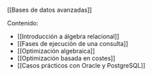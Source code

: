 [[Bases de datos avanzadas]]

Contenido:
+ [[Introducción a álgebra relacional]]
+ [[Fases de ejecución de una consulta]]
+ [[Optimización algebraica]]
+ [[Optimización basada en costes]]
+ [[Casos prácticos con Oracle y PostgreSQL]]